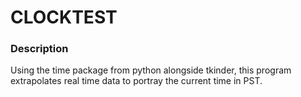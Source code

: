 # CLOCKTEST

### Description
Using the time package from python alongside tkinder, this program extrapolates real time data to portray the current time in PST.
